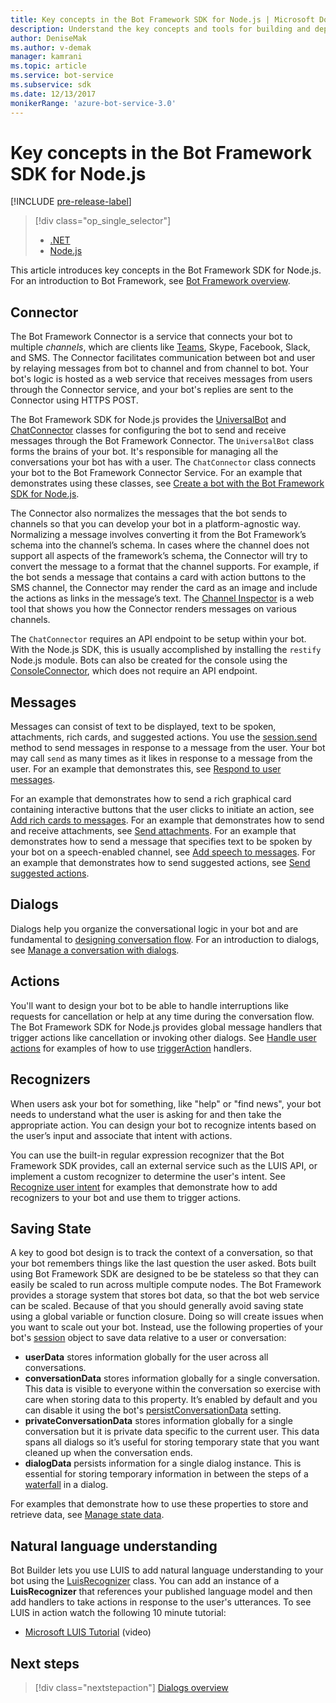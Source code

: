 ```yaml
---
title: Key concepts in the Bot Framework SDK for Node.js | Microsoft Docs
description: Understand the key concepts and tools for building and deploying conversational bots available in the Bot Framework SDK for Node.js.
author: DeniseMak
ms.author: v-demak
manager: kamrani
ms.topic: article
ms.service: bot-service
ms.subservice: sdk
ms.date: 12/13/2017
monikerRange: 'azure-bot-service-3.0'
---
```


# Key concepts in the Bot Framework SDK for Node.js

[!INCLUDE [pre-release-label](../includes/pre-release-label-v3.md)]

> [!div class="op_single_selector"]
> - [.NET](../dotnet/bot-builder-dotnet-concepts.md)
> - [Node.js](../nodejs/bot-builder-nodejs-concepts.md)

This article introduces key concepts in the Bot Framework SDK for Node.js. For an introduction to Bot Framework, see [Bot Framework overview](../overview-introduction-bot-framework.md).

## Connector

The Bot Framework Connector is a service that connects your bot to multiple *channels*, which are clients like [Teams](https://docs.microsoft.com/microsoftteams/platform/concepts/bots/bots-create), Skype, Facebook, Slack, and SMS. 
The Connector facilitates communication between bot and user by relaying messages from bot to channel and from channel to bot. 
Your bot's logic is hosted as a web service that receives messages from users through the Connector service, and your bot's replies are sent to the Connector using HTTPS POST. 

The Bot Framework SDK for Node.js provides the [UniversalBot][UniversalBot] and [ChatConnector][ChatConnector] classes for configuring the bot to send and receive messages through the Bot Framework Connector. The `UniversalBot` class forms the brains of your bot. It's responsible for managing all the conversations your bot has with a user. The `ChatConnector` class connects your bot to the Bot Framework Connector Service.
For an example that demonstrates using these classes, see [Create a bot with the Bot Framework SDK for Node.js](bot-builder-nodejs-quickstart.md).

The Connector also normalizes the messages that the bot sends to channels so that you can develop your bot in a platform-agnostic way. Normalizing a message involves converting it from the Bot Framework’s schema into the channel’s schema. In cases where the channel does not support all aspects of the framework’s schema, the Connector will try to convert the message to a format that the channel supports. For example, if the bot sends a message that contains a card with action buttons to the SMS channel, the Connector may render the card as an image and include the actions as links in the message’s text. The [Channel Inspector][ChannelInspector] is a web tool that shows you how the Connector renders messages on various channels.

The `ChatConnector` requires an API endpoint to be setup within your bot. With the Node.js SDK, this is usually accomplished by installing the `restify` Node.js module. Bots can also be created for the console using the [ConsoleConnector][ConsoleConnector], which does not require an API endpoint.

## Messages

Messages can consist of text to be displayed, text to be spoken, attachments, rich cards, and suggested actions. You use the [session.send][SessionSend] method to send messages in response to a message from the user. Your bot may call `send` as many times as it likes in response to a message from the user. For an example that demonstrates this, see [Respond to user messages][RespondMessages].

For an example that demonstrates how to send a rich graphical card containing interactive buttons that the user clicks to initiate an action, see [Add rich cards to messages](bot-builder-nodejs-send-rich-cards.md). For an example that demonstrates how to send and receive attachments, see [Send attachments](bot-builder-nodejs-send-receive-attachments.md). For an example that demonstrates how to send a message that specifies text to be spoken by your bot on a speech-enabled channel, see [Add speech to messages](bot-builder-nodejs-text-to-speech.md). For an example that demonstrates how to send suggested actions, see [Send suggested actions](bot-builder-nodejs-send-suggested-actions.md).

## Dialogs
Dialogs help you organize the conversational logic in your bot and are fundamental to [designing conversation flow](../bot-service-design-conversation-flow.md). For an introduction to dialogs, see [Manage a conversation with dialogs](bot-builder-nodejs-dialog-manage-conversation.md).

## Actions
You'll want to design your bot to be able to handle interruptions like requests for cancellation or help at any time during the conversation flow. The Bot Framework SDK for Node.js provides global message handlers that trigger actions like cancellation or invoking other dialogs. 
 See [Handle user actions](bot-builder-nodejs-dialog-actions.md) for examples of how to use [triggerAction][triggerAction] handlers.
<!--[Handling cancel](bot-builder-nodejs-manage-conversation-flow.md#handling-cancel), [Confirming interruptions](bot-builder-nodejs-manage-conversation-flow.md#confirming-interruptions) and-->


## Recognizers
When users ask your bot for something, like "help" or "find news", your bot needs to understand what the user is asking for and then take the appropriate action. You can design your bot to recognize intents based on the user’s input and associate that intent with actions. 

You can use the built-in regular expression recognizer that the Bot Framework SDK provides, call an external service such as the LUIS API, or implement a custom recognizer to determine the user's intent. 
See [Recognize user intent](bot-builder-nodejs-recognize-intent-messages.md) for examples that demonstrate how to add recognizers to your bot and use them to trigger actions.


## Saving State

A key to good bot design is to track the context of a conversation, so that your bot remembers things like the last question the user asked. 
Bots built using Bot Framework SDK are designed to be be stateless so that they can easily be scaled to run across multiple compute nodes. The Bot Framework provides a storage system that stores bot data, so that the bot web service can be scaled. Because of that you should generally avoid saving state using a global variable or function closure. Doing so will create issues when you want to scale out your bot. Instead, use the following properties of your bot's [session][Session] object to save data relative to a user or conversation:

* **userData** stores information globally for the user across all conversations.
* **conversationData** stores information globally for a single conversation. This data is visible to everyone within the conversation so exercise with care when storing data to this property. It’s enabled by default and you can disable it using the bot's [persistConversationData][PersistConversationData] setting.
* **privateConversationData** stores information globally for a single conversation but it is private data specific to the current user. This data spans all dialogs so it’s useful for storing temporary state that you want cleaned up when the conversation ends.
* **dialogData** persists information for a single dialog instance. This is essential for storing temporary information in between the steps of a [waterfall](bot-builder-nodejs-dialog-waterfall.md) in a dialog.

For examples that demonstrate how to use these properties to store and retrieve data, see [Manage state data](bot-builder-nodejs-state.md).

## Natural language understanding

Bot Builder lets you use LUIS to add natural language understanding to your bot using the [LuisRecognizer][LuisRecognizer] class. You can add an instance of a **LuisRecognizer** that references your published language model and then add handlers to take actions in response to the user's utterances. To see LUIS in action watch the following 10 minute tutorial:

* [Microsoft LUIS Tutorial][LUISVideo] (video)

## Next steps
> [!div class="nextstepaction"]
> [Dialogs overview](bot-builder-nodejs-dialog-overview.md)



[PersistConversationData]: https://docs.botframework.com/en-us/node/builder/chat-reference/interfaces/_botbuilder_d_.iuniversalbotsettings.html#persistconversationdata
[UniversalBot]: https://docs.botframework.com/en-us/node/builder/chat-reference/classes/_botbuilder_d_.universalbot.html
[ChatConnector]: https://docs.botframework.com/en-us/node/builder/chat-reference/classes/_botbuilder_d_.chatconnector.html
[ConsoleConnector]: https://docs.botframework.com/en-us/node/builder/chat-reference/classes/_botbuilder_d_.consoleconnector.html

[ChannelInspector]: ../bot-service-channel-inspector.md

[Session]: https://docs.botframework.com/en-us/node/builder/chat-reference/classes/_botbuilder_d_.session.html
[SessionSend]: https://docs.botframework.com/en-us/node/builder/chat-reference/classes/_botbuilder_d_.session#send

[triggerAction]: https://docs.botframework.com/en-us/node/builder/chat-reference/classes/_botbuilder_d_.dialog.html#triggeraction
[waterfall]: bot-builder-nodejs-prompts.md

[RespondMessages]:bot-builder-nodejs-use-default-message-handler.md

[LUISRecognizer]: https://docs.botframework.com/en-us/node/builder/chat-reference/classes/_botbuilder_d_.luisrecognizer
[LUISVideo]: https://vimeo.com/145499419
